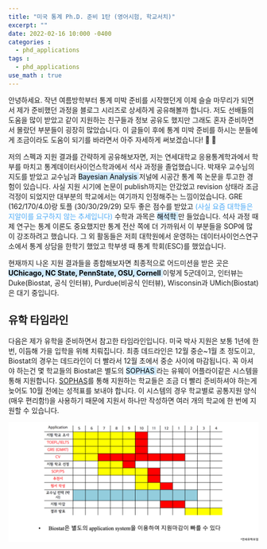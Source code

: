 ```yaml
---
title: "미국 통계 Ph.D. 준비 1탄 (영어시험, 학교서치)"
excerpt: ""
date: 2022-02-16 10:000 -0400
categories :
  - phd_applications
tags :
  - phd_applications
use_math : true
---
```


안녕하세요. 작년 여름방학부터 통계 미박 준비를 시작했던게 이제 슬슬 마무리가 되면서 제가 준비했던 과정을 블로그 시리즈로 상세하게 공유해볼까 합니다. 저도 선배들의 도움을 많이 받았고 같이 지원하는 친구들과 정보 공유도 했지만 그래도 혼자 준비하면서 몰랐던 부분들이 굉장히 많았습니다. 이 글들이 후에 통계 미박 준비를 하시는 분들에게 조금이라도 도움이 되기를 바라면서 아주 자세하게 써보겠습니다! :raising_hand: :blue_heart:


저의 스펙과 지원 결과를 간략하게 공유해보자면, 저는 연세대학교 응용통계학과에서 학부를 마치고 통계데이터사이언스학과에서 석사 과정을 졸업했습니다. 박재우 교수님의 지도를 받았고 교수님과 <mark style='background-color: #d0ebff'> Bayesian Analysis </mark> 저널에 시공간 통계 쪽 논문을 투고한 경험이 있습니다. 사실 지원 시기에 논문이 publish까지는 안갔었고 revision 상태라 조금 걱정이 되었지만 대부분의 학교에서는 여기까지 인정해주는 느낌이었습니다. GRE (162/170/4.0)랑 토플 (30/30/29/29) 모두 좋은 점수를 받았고 <font color='#4dabf7'> (사실 요즘 대학들은 지알이를 요구하지 않는 추세입니다) </font> 수학과 과목은 <mark style='background-color: #d0ebff'> 해석학 </mark>만 들었습니다. 석사 과정 때 제 연구는 통계 이론도 중요했지만 통계 전산 쪽에 더 가까워서 이 부분들을 SOP에 많이 강조하려고 했습니다. 그 외 활동들은 저희 대학원에서 운영하는 데이터사이언스연구소에서 통계 상담을 한학기 했었고 학부생 때 통계 학회(ESC)를 했었습니다.

현재까지 나온 지원 결과들을 종합해보자면 최종적으로 어드미션을 받은 곳은 <mark style='background-color: #d0ebff'> **UChicago, NC State, PennState, OSU, Cornell** </mark> 이렇게 5군데이고, 인터뷰는 Duke(Biostat, 공식 인터뷰), Purdue(비공식 인터뷰), Wisconsin과 UMich(Biostat)은 대기 중입니다. 


## 유학 타임라인

다음은 제가 유학을 준비하면서 참고한 타임라인입니다. 미국 박사 지원은 보통 1년에 한번, 이듬해 가을 입학을 위해 치뤄집니다. 최종 데드라인은 12월 중순~1월 초 정도이고, Biostat의 경우는 데드라인이 더 빨라서 12월 초에서 중순 사이에 마감됩니다. 꼭 아셔야 하는건 몇 학교들의 Biostat은 별도의 <mark style='background-color: #d0ebff'> SOPHAS </mark> 라는 유웨이 어플라이같은 시스템을 통해 지원합니다. [SOPHAS](https://sophas.org/)를 통해 지원하는 학교들은 조금 더 빨리 준비하셔야 하는게 늦어도 10월 전에는 성적표를 보내야 합니다. 이 시스템의 경우 학교별로 공통지원 양식 (매우 편리함!)을 사용하기 때문에 지원서 하나만 작성하면 여러 개의 학교에 한 번에 지원할 수 있습니다. 

![2022-02-16-1](/assets/2022-02-16-timeline.png)

